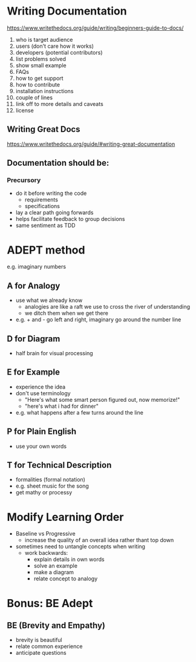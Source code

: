 # Writing Documentation

https://www.writethedocs.org/guide/writing/beginners-guide-to-docs/

1. who is target audience
  1. users (don't care how it works)
  2. developers (potential contributors)
2. list problems solved
3. show small example
4. FAQs
5. how to get support
6. how to contribute
7. installation instructions
  1. couple of lines
  2. link off to more details and caveats
8. license

## Writing Great Docs

https://www.writethedocs.org/guide/#writing-great-documentation

## Documentation should be:

### Precursory

- do it before writing the code
  - requirements
  - specifications
- lay a clear path going forwards
- helps facilitate feedback to group decisions
- same sentiment as TDD

# ADEPT method

e.g. imaginary numbers

## A for Analogy

- use what we already know
  - analogies are like a raft we use to cross the river of understanding
  - we ditch them when we get there
- e.g. + and - go left and right, imaginary go around the number line

## D for Diagram

- half brain for visual processing

## E for Example

- experience the idea
- don't use terminology
  - "Here's what some smart person figured out, now memorize!"
  - "here's what i had for dinner"
- e.g. what happens after a few turns around the line

## P for Plain English

- use your own words

## T for Technical Description

- formalities (formal notation)
- e.g. sheet music for the song
- get mathy or processy

# Modify Learning Order

- Baseline vs Progressive
  - increase the quality of an overall idea rather thant top down
- sometimes need to untangle concepts when writing
  - work backwards:
    - explain details in own words
    - solve an example
    - make a diagram
    - relate concept to analogy

# Bonus: BE Adept

## BE (Brevity and Empathy)

- brevity is beautiful
- relate common experience
- anticipate questions
